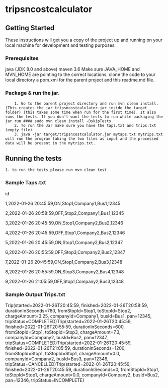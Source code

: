 # tripsncostcalculator

## Getting Started

These instructions will get you a copy of the project up and running on your local machine for development and testing purposes.
 
### Prerequisites

java (JDK 8.0 and above)
maven 3.6
Make sure JAVA_HOME and MVN_HOME are pointing to the correct locations.
clone the code to your local directory
a pom.xml for the parent project and this readme.md file.

### Package & run the jar.

		1. Go to the parent project directory and run mvn clean install.(This creates the jar tripsncostcalulator.jar inside the target folder) (this takes some time when run for the first time). It also runs the tests. If you don't want the tests to run while packaging the jar run #### sudo mvn clean install -DskipTests
		2. To run the Jar make sure you have the taps.txt and trips.txt (empty file)
		3. java -jar target/tripsncostcalulator.jar mytaps.txt mytrips.txt will run the program taking the two files as input and the processed data will be present in the mytrips.txt.
	
## Running the tests

	1. to run the tests please run mvn clean test
  
### Sample Taps.txt

id
 
1,2022-01-26 20:45:59,ON,Stop1,Company1,Bus1,12345

2,2022-01-26 20:58:59,OFF,Stop2,Company1,Bus1,12345

3,2022-01-26 20:45:59,ON,Stop1,Company2,Bus2,12346

4,2022-01-26 20:45:59,OFF,Stop1,Company2,Bus2,12346

5,2022-01-26 20:45:59,ON,Stop1,Company2,Bus2,12347

6,2022-01-26 20:55:59,OFF,Stop3,Company2,Bus2,12347

7,2022-01-26 20:45:59,ON,Stop1,Company2,Bus3,12348

8,2022-01-26 20:55:59,ON,Stop3,Company2,Bus4,12348

9,2022-01-26 21:05:59,OFF,Stop1,Company2,Bus3,12348

### Sample Output Trips.txt

Trip(started=2022-01-26T20:45:59, finished=2022-01-26T20:58:59, durationInSeconds=780, fromStopId=Stop1, toStopId=Stop2, chargeAmount=3.25, companyId=Company1, busId=Bus1, pan=12345, tripStatus=COMPLETED)Trip(started=2022-01-26T20:45:59, finished=2022-01-26T20:55:59, durationInSeconds=600, fromStopId=Stop1, toStopId=Stop3, chargeAmount=7.3, companyId=Company2, busId=Bus2, pan=12347, tripStatus=COMPLETED)Trip(started=2022-01-26T20:45:59, finished=2022-01-26T21:05:59, durationInSeconds=1200, fromStopId=Stop1, toStopId=Stop1, chargeAmount=0.0, companyId=Company2, busId=Bus3, pan=12348, tripStatus=CANCELLED)Trip(started=2022-01-26T20:45:59, finished=2022-01-26T20:45:59, durationInSeconds=0, fromStopId=Stop1, toStopId=Stop1, chargeAmount=0.0, companyId=Company2, busId=Bus2, pan=12346, tripStatus=INCOMPLETE)
